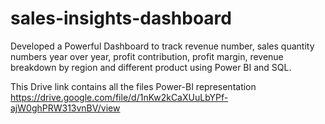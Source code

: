 # sales-insights-dashboard
 Developed a Powerful Dashboard to track revenue number, sales quantity numbers year over year, profit contribution, profit margin, revenue breakdown by region and different product using Power BI and SQL.

 
This Drive link contains all the files Power-BI representation<br>
https://drive.google.com/file/d/1nKw2kCaXUuLbYPf-ajW0ghPRW313vnBV/view
